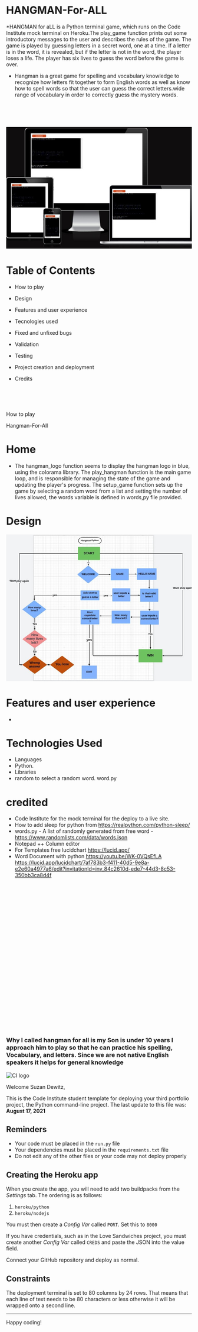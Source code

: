 # HANGMAN-For-ALL
  *HANGMAN for aLL is a Python terminal game, which runs on the Code Institute mock terminal on Heroku.The play_game function prints out some introductory messages
 to the user and describes the rules of the game. The game is played by guessing letters in a secret word, one at a time. If a letter 
 is in the word, it is revealed, but if the letter is not in the word, the player loses a life. The player has six lives to guess the 
 word before the game is over.
 * Hangman is a great game for spelling and vocabulary knowledge to recognize how letters fit together to form English words as well as know how to spell words so that the user can guess the correct letters.wide range of vocabulary in order to correctly guess the mystery words.
 <br>
 <br>
 <br>

  ![amiresposive](assets/hangman%20ami%20responsive.jpg)
# Table of Contents
 * How to play
 * Design
 * Features and user experience 
 
 * Tecnologies used
 * Fixed and unfixed bugs
 * Validation
 * Testing
 * Project creation and deployment
 * Credits
 <br>
 <br>
 <br>

 How to play




Hangman-For-All
# Home
  * The hangman_logo function seems to display the hangman logo in blue, using the colorama library. The play_hangman function is the main 
game loop, and is responsible for managing the state of the game and updating the player's progress. The setup_game function sets up the
 game by selecting a random word from a list and setting the number of lives allowed, the words variable is defined in words,py file
 provided.



# Design
 ![amiresposive](assets/hangman-hangman%20flow%20chart.jpg)

# Features and user experience 
 * 
# Technologies Used
* Languages
* Python.
* Libraries
* random to select a random word.  word.py

# credited 
* Code Institute for the mock terminal for the deploy to a live site.
* How to add sleep for python from https://realpython.com/python-sleep/
* words.py - A list of randomly generated from free word - https://www.randomlists.com/data/words.json 
* Notepad ++ Column editor 
* For Templates free lucidchart https://lucid.app/
* Word Document with python https://youtu.be/WK-0VQsEfLA 
  https://lucid.app/lucidchart/7af783b3-f411-40d5-9e8a-e2e60a4977a6/edit?invitationId=inv_84c2610d-ede7-44d3-8c53-350bb3ca8d4f

<br>

<br>
<br>
<br>
<br>

<br>
<br>
<br>
<br>

<br>
<br>
<br>
<br>

<br>
<br>
<br>
<br>

<br>
<br>
<br>


<br>
<br>
<br>














###  Why I called hangman for all is my Son is under 10 years I approach him to play so that he can practice his spelling, Vocabulary, and letters. Since we are not native English speakers it helps for general knowledge








![CI logo](https://codeinstitute.s3.amazonaws.com/fullstack/ci_logo_small.png)

Welcome Suzan Dewitz,

This is the Code Institute student template for deploying your third portfolio project, the Python command-line project. The last update to this file was: **August 17, 2021**

## Reminders

* Your code must be placed in the `run.py` file
* Your dependencies must be placed in the `requirements.txt` file
* Do not edit any of the other files or your code may not deploy properly

## Creating the Heroku app

When you create the app, you will need to add two buildpacks from the _Settings_ tab. The ordering is as follows:

1. `heroku/python`
2. `heroku/nodejs`

You must then create a _Config Var_ called `PORT`. Set this to `8000`

If you have credentials, such as in the Love Sandwiches project, you must create another _Config Var_ called `CREDS` and paste the JSON into the value field.

Connect your GitHub repository and deploy as normal.

## Constraints

The deployment terminal is set to 80 columns by 24 rows. That means that each line of text needs to be 80 characters or less otherwise it will be wrapped onto a second line.

-----
Happy coding!